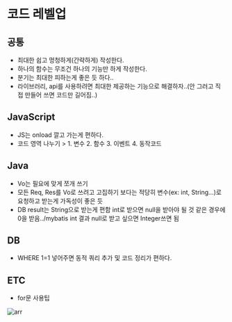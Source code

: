 # 코드 레벨업

## 공통
- 최대한 쉽고 멍청하게(간략하게) 작성한다.
- 하나의 함수는 무조건 하나의 기능만 하게 작성한다.
- 분기는 최대한 피하는게 좋은 듯 하다..
- 라이브러리, api를 사용하려면 최대한 제공하는 기능으로 해결하자..(안 그러고 직접 만들어 쓰면 코드만 길어짐..)

## JavaScript
- JS는 onload 깔고 가는게 편하다.
- 코드 영역 나누기 > 1. 변수 2. 함수 3. 이벤트 4. 동작코드

## Java
- Vo는 필요에 맞게 쪼개 쓰기
- 모든 Req, Res를 Vo로 쓰려고 고집하기 보다는 적당히 변수(ex: int, String...)로 요청하고 받는게 가독성이 좋은 듯
- DB result는 String으로 받는게 편함 int로 받으면 null을 받아야 될 것 같은 경우에 0을 받음../mybatis int 결과 null로 받고 싶으면 Integer쓰면 됨

## DB
- WHERE 1=1 넣어주면 동적 쿼리 추가 및 코드 정리가 편하다.

## ETC
- for문 사용팁

![arr](https://user-images.githubusercontent.com/67107008/117932069-ebc58e80-b33a-11eb-8f73-319efef09f15.PNG)
